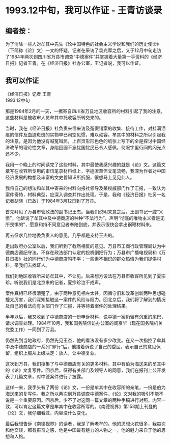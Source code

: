# 1993.12中旬，我可以作证 - 王青访谈录

## 编者按：

为了消除一些人对牟其中先生《论中国特色的社会主义学说和我们的历史使命》（下简称《论》文）一文的怀疑，记者在采访了袁光厚之后，又于12月中旬走访了1984年两次到四川省万县市调查“中德案件”并掌握着大量第一手资料的《经济日报》记者王青。在《经济日报》社办公室，王记者说，我可以作证。  


## 我可以作证

《经济日报》记者 王青  
1993.12中旬

  
 那是1984年2月的一天，一摞寄自四川省万县地区收容所的材料引起了我的注意，这些材料是被收审人员牟其中托收容所转交来的。  
  
 当时，我在《经济日报》社负责来信来访及冤假错案的收集、接待工作，对挂满泪痕的信件及血迹斑斑的实物早已司空见惯，难以动容。牟其中的材料之所以引起我的注意，是因为他没有喊冤叫屈，上百页形形色色的纸张上写下的全是探讨中国经济改革的理论性文章，身陷囹圄不忘忧国忧民已令人感佩，何况字里行间的闪光点还不少。  
  
 我用一个晚上的时间读完了这些材料，其中最使我感兴趣的就是《论》文。这篇文章写在收容所专用的审讯笔录材料纸上，字迹潦草但文笔流畅，我深为作者对中国经济发展的构想及丰富的文史哲知识所折服，很想马上见见此人。  
  
 我将自己的想法和牟其中寄来的材料向报社领导及某权威部门作了汇报，一致认为案件奇特，材料典型，应深入调查并作出处理。于是，我和《经济日报》社另一名记者胡晓（已故）于1984年3月12日到了万县。  
  
 首先拜见了万县市管政法的副书记王杰。当我们说明来意之后，王副书记一腔“义愤”，他诉说了牟其中及中德商店的种种“不法行为”，声明“彻底的唯物主义者是无所畏惧的”，愿意和持不同意见者奉陪到底，并表示很快会拿出钢鞭材料来。  
  
 再去征求几位地委负责人的意见，几乎都是支持王杰的。  
  
 走出政府办公室以后，我们听到了截然相反的意见。万县市工商行政管理局认为中德商店遵纪守法，不存在政法部门认定的投机倒把行为；万县市广播电视局和《万县日报》社的同行们为中德商店鸣不平；一些素不相识的群众热情为我们提供材料，带我们去找证人。  
  
 我们到地区收容所采访牟其中，不让见。后来想方设法在万县市收容所见到了夏宗珍。听说我们是北京来的记者，夏宗珍泣不成声。  
  
 案件真相已经很清楚了，由于两种意见相左太甚，因循守旧和改革创新两种思想碰撞太厉害，我们深知接触这一案件的风险与阻力。回北京后，我们将了解到的情况及自己的看法向有关部门作了汇报，并等待着案件的处理结果。  
  
 半年以后，我又收到了中德商店的一份申诉材料，说中德一案仍留有沉重的尾巴，请求调查处理。1984年10月，我和国务院信访办公室的阎京华（现在国务院机关党委工作）一同到了万县。  
  
 仍然先到当地政府，仍然先见王杰，他的看法没有多少改变。在又一次指控了牟其中及中德商店的一系列“罪行”后，他接着诉说了自己的委屈，表示自己的意见保留，组织上服从上级决定：放人，让中德复业。  
  
 这次到万县，我们搜集了与中德商店有关的更多材料，其中有伯为海送来的牟其中的《论》文复写件。回京后，征得有关部门及领导人的同意，我们在报刊上公开发表了几篇文章，对中德案件进行了披露。  
  
 这样一来，我手头有了两份《论》文，一份是牟其中在收容所的亲笔，一份是伯为海送来的复写件。我之所以两次到万县调查中德案件，《论》文对我的吸引不能不说是一个重要原因。回京后，少不了对这同一篇文章的两种手稿进行对照，内容一致，可以肯定这篇文章是牟其中在收容所写的。《南德视界》第153期上刊登的《论》文，我仔细看过，内容没什么变化。  
  
 最后我想告诉《南德视界》的读者，我是了解老牟的。他的思想火花很多，我每次和他交谈，都有振奋之感，他是中国最有魅力的人物之一，他的魅力来自于他的思想和人格。  


